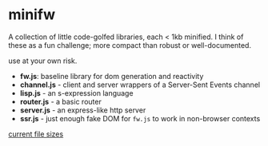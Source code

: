 # minifw

A collection of little code-golfed libraries, each < 1kb minified. I think of these as a fun challenge; more compact than robust or well-documented.

use at your own risk.

- **fw.js**: baseline library for dom generation and reactivity
- **channel.js** - client and server wrappers of a Server-Sent Events channel
- **lisp.js** - an s-expression language
- **router.js** - a basic router
- **server.js** - an express-like http server
- **ssr.js** - just enough fake DOM for `fw.js` to work in non-browser contexts

[current file sizes](./sizes.md)
